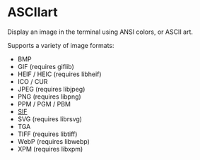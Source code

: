 # ASCIIart

Display an image in the terminal using ANSI colors, or ASCII art.

Supports a variety of image formats:

* BMP
* GIF (requires giflib)
* HEIF / HEIC (requires libheif)
* ICO / CUR
* JPEG (requires libjpeg)
* PNG (requires libpng)
* PPM / PGM / PBM
* [SIF](https://adventofcode.com/2019/day/8)
* SVG (requires librsvg)
* TGA
* TIFF (requires libtiff)
* WebP (requires libwebp)
* XPM (requires libxpm)
